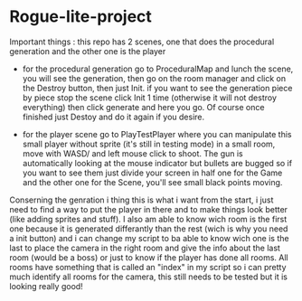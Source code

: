 # Rogue-lite-project

Important things : this repo has 2 scenes, one that does the procedural generation and the other one is the player


- for the procedural generation go to ProceduralMap and lunch the scene, you will see the generation, then go on the room manager and click on the Destroy button, then just Init.
if you want to see the generation piece by piece stop the scene click Init 1 time (otherwise it will not destroy everything) then click generate and here you go. Of course once finished just Destoy and do it again if you desire.

- for the player scene go to PlayTestPlayer where you can manipulate this small player without sprite (it's still in testing mode) in a small room, move with WASD/ and left mouse click to shoot. The gun is automatically looking at the mouse indicator but bullets are bugged so if you want to see them just divide your screen in half one for the Game and the other one for the Scene, you'll see small black points moving.

Conserning the genration i thing this is what i want from the start, i just need to find a way to put the player in there and to make things look better (like adding sprites and stuff). I also am able to know wich room is the first one because it is generated differantly than the rest (wich is why you need a init button) and i can change my script to ba able to know wich one is the last to place the camera in the right room and give the info about the last room (would be a boss) or just to know if the player has done all rooms. All rooms have something that is called an "index" in my script so i can pretty much identify all rooms for the camera, this still needs to be tested but it is looking really good!
